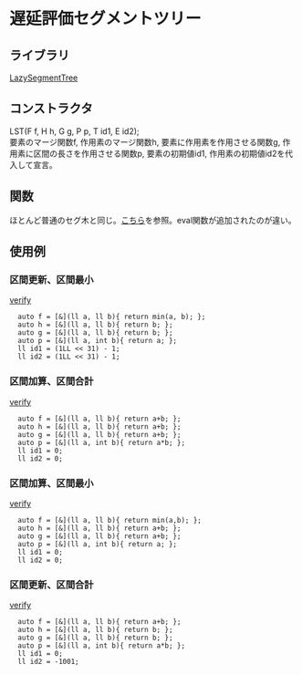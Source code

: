 # 遅延評価セグメントツリー  

## ライブラリ  
[LazySegmentTree](https://github.com/kk-katayama/com_pro/blob/master/Segtree/DelaySegTree/lib/DelaySegTree.cpp)  

## コンストラクタ  
LST(F f, H h, G g, P p, T id1, E id2);  
要素のマージ関数f, 作用素のマージ関数h, 要素に作用素を作用させる関数g, 作用素に区間の長さを作用させる関数p, 要素の初期値id1, 作用素の初期値id2を代入して宣言。

## 関数  
ほとんど普通のセグ木と同じ。[こちら](https://github.com/kk-katayama/com_pro/tree/master/Segtree/SegTree)を参照。eval関数が追加されたのが違い。  

## 使用例  
### 区間更新、区間最小  
[verify](https://onlinejudge.u-aizu.ac.jp/courses/library/3/DSL/2/DSL_2_F)  
```
  auto f = [&](ll a, ll b){ return min(a, b); };
  auto h = [&](ll a, ll b){ return b; };
  auto g = [&](ll a, ll b){ return b; };
  auto p = [&](ll a, int b){ return a; };
  ll id1 = (1LL << 31) - 1;
  ll id2 = (1LL << 31) - 1;
```

### 区間加算、区間合計  
[verify](https://onlinejudge.u-aizu.ac.jp/courses/library/3/DSL/2/DSL_2_G)  
```
  auto f = [&](ll a, ll b){ return a+b; };
  auto h = [&](ll a, ll b){ return a+b; };
  auto g = [&](ll a, ll b){ return a+b; };
  auto p = [&](ll a, int b){ return a*b; };
  ll id1 = 0;
  ll id2 = 0;
```

### 区間加算、区間最小  
[verify](https://onlinejudge.u-aizu.ac.jp/courses/library/3/DSL/2/DSL_2_H)  
```
  auto f = [&](ll a, ll b){ return min(a,b); };
  auto h = [&](ll a, ll b){ return a+b; };
  auto g = [&](ll a, ll b){ return a+b; };
  auto p = [&](ll a, int b){ return a; };
  ll id1 = 0;
  ll id2 = 0;
```

### 区間更新、区間合計  
[verify](https://onlinejudge.u-aizu.ac.jp/courses/library/3/DSL/2/DSL_2_I)  
```
  auto f = [&](ll a, ll b){ return a+b; };
  auto h = [&](ll a, ll b){ return b; };
  auto g = [&](ll a, ll b){ return b; };
  auto p = [&](ll a, int b){ return a*b; };
  ll id1 = 0;
  ll id2 = -1001;
```
